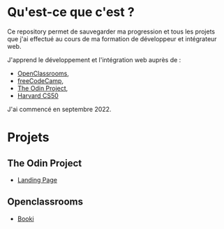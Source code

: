 # Qu'est-ce que c'est ?

Ce repository permet de sauvegarder ma progression et tous les projets que j'ai effectué au cours de ma formation de développeur et intégrateur web.

J'apprend le développement et l'intégration web auprès de :
- [OpenClassrooms](https://openclassrooms.com),
- [freeCodeCamp](https://freecodecamp.org),
- [The Odin Project](https://theodinproject.com),
- [Harvard CS50](https://cs50.harvard.edu/web/2020/)

J'ai commencé en septembre 2022.

# Projets 
## The Odin Project

- [Landing Page](https://trrb.github.io/edu/odin/landing-page/index.html)

## Openclassrooms

- [Booki](https://trrb.github.io/edu/oc/booki/index.html)
